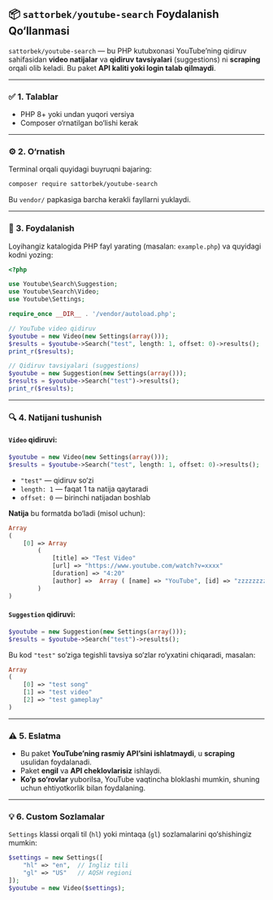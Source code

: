 ## 📦 `sattorbek/youtube-search` Foydalanish Qo‘llanmasi

`sattorbek/youtube-search` — bu PHP kutubxonasi YouTube’ning qidiruv sahifasidan **video natijalar** va **qidiruv tavsiyalari** (suggestions) ni **scraping** orqali olib keladi. Bu paket **API kaliti yoki login talab qilmaydi**.

---

### ✅ 1. Talablar

* PHP 8+ yoki undan yuqori versiya
* Composer o‘rnatilgan bo‘lishi kerak

---

### ⚙️ 2. O‘rnatish

Terminal orqali quyidagi buyruqni bajaring:

```bash
composer require sattorbek/youtube-search
```

Bu `vendor/` papkasiga barcha kerakli fayllarni yuklaydi.

---

### 🧠 3. Foydalanish

Loyihangiz katalogida PHP fayl yarating (masalan: `example.php`) va quyidagi kodni yozing:

```php
<?php

use Youtube\Search\Suggestion;
use Youtube\Search\Video;
use Youtube\Settings;

require_once __DIR__ . '/vendor/autoload.php';

// YouTube video qidiruv
$youtube = new Video(new Settings(array()));
$results = $youtube->Search("test", length: 1, offset: 0)->results();
print_r($results);

// Qidiruv tavsiyalari (suggestions)
$youtube = new Suggestion(new Settings(array()));
$results = $youtube->Search("test")->results();
print_r($results);
```

---

### 🔍 4. Natijani tushunish

#### `Video` qidiruvi:

```php
$youtube = new Video(new Settings(array()));
$results = $youtube->Search("test", length: 1, offset: 0)->results();
```

* `"test"` — qidiruv so‘zi
* `length: 1` — faqat 1 ta natija qaytaradi
* `offset: 0` — birinchi natijadan boshlab

**Natija** bu formatda bo‘ladi (misol uchun):

```php
Array
(
    [0] => Array
        (
            [title] => "Test Video"
            [url] => "https://www.youtube.com/watch?v=xxxx"
            [duration] => "4:20"
            [author] =>  Array ( [name] => "YouTube", [id] => "zzzzzzzzzzzzz")
        )
)
```

#### `Suggestion` qidiruvi:

```php
$youtube = new Suggestion(new Settings(array()));
$results = $youtube->Search("test")->results();
```

Bu kod `"test"` so‘ziga tegishli tavsiya so‘zlar ro‘yxatini chiqaradi, masalan:

```php
Array
(
    [0] => "test song"
    [1] => "test video"
    [2] => "test gameplay"
)
```

---

### ⚠️ 5. Eslatma

* Bu paket **YouTube’ning rasmiy API’sini ishlatmaydi**, u **scraping** usulidan foydalanadi.
* Paket **engil** va **API cheklovlarisiz** ishlaydi.
* **Ko‘p so‘rovlar** yuborilsa, YouTube vaqtincha bloklashi mumkin, shuning uchun ehtiyotkorlik bilan foydalaning.

---

### 💡 6. Custom Sozlamalar

`Settings` klassi orqali til (`hl`) yoki mintaqa (`gl`) sozlamalarini qo‘shishingiz mumkin:

```php
$settings = new Settings([
    "hl" => "en",  // Ingliz tili
    "gl" => "US"   // AQSH regioni
]);
$youtube = new Video($settings);
```

